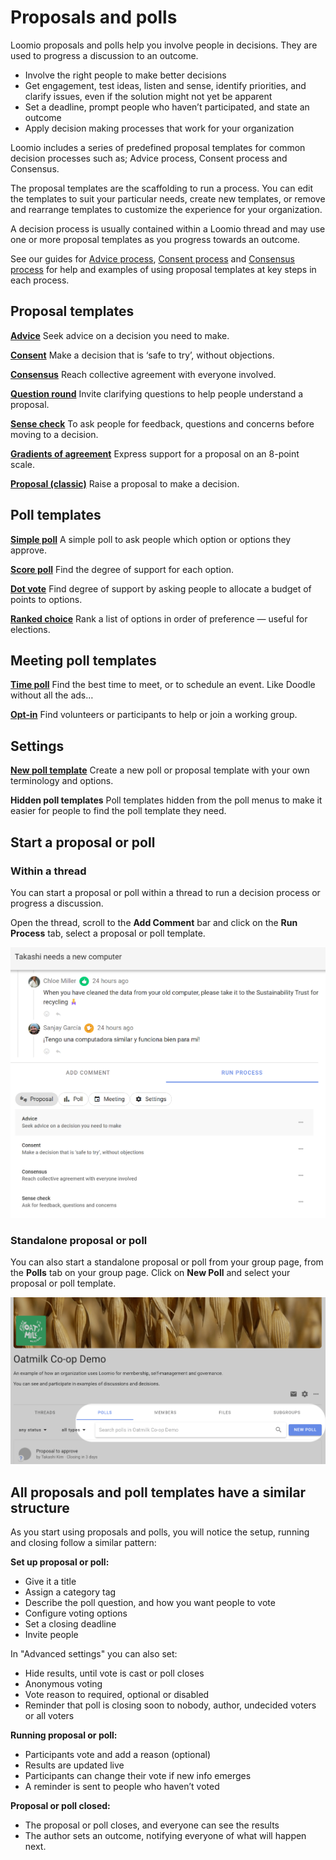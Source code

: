 # Proposals and polls

Loomio proposals and polls help you involve people in decisions.  They are used to progress a discussion to an outcome.

- Involve the right people to make better decisions 
- Get engagement, test ideas, listen and sense, identify priorities, and clarify issues, even if the solution might not yet be apparent 
- Set a deadline, prompt people who haven’t participated, and state an outcome
- Apply decision making processes that work for your organization

Loomio includes a series of predefined proposal templates for common decision processes such as; Advice process, Consent process and Consensus. 

The proposal templates are the scaffolding to run a process. You can edit the templates to suit your particular needs, create new templates, or remove and rearrange templates to customize the experience for your organization.

A decision process is usually contained within a Loomio thread and may use one or more proposal templates as you progress towards an outcome. 

See our guides for [Advice process](https://help.loomio.com/en/guides/advice_process/index.html), [Consent process](https://help.loomio.com/en/guides/consent_process/index.html) and [Consensus process](https://help.loomio.com/en/guides/consensus_process/index.html) for help and examples of using proposal templates at key steps in each process.

## Proposal templates

**[Advice](https://help.loomio.com/en/user_manual/polls/proposals/index.html#advice-proposal)** Seek advice on a decision you need to make.

**[Consent](https://help.loomio.com/en/user_manual/polls/proposals/index.html#consent-proposal)** Make a decision that is ‘safe to try’, without objections.

**[Consensus](https://help.loomio.com/en/user_manual/polls/proposals/index.html#consensus-proposal)** Reach collective agreement with everyone involved.

**[Question round](https://help.loomio.com/en/user_manual/polls/proposals/index.html#question-round)** Invite clarifying questions to help people understand a proposal.

**[Sense check](https://help.loomio.com/en/user_manual/polls/proposals/index.html#sense-check)** To ask people for feedback, questions and concerns before moving to a decision.

**[Gradients of agreement](https://help.loomio.com/en/user_manual/polls/proposals/index.html#gradients-of-agreement)** Express support for a proposal on an 8-point scale.

**[Proposal (classic)](https://help.loomio.com/en/user_manual/polls/proposals/index.html#proposal-classic)** Raise a proposal to make a decision.

## Poll templates

**[Simple poll](https://help.loomio.com/en/user_manual/polls/proposal_types/index.html#simple-poll)** A simple poll to ask people which option or options they approve.

**[Score poll](https://help.loomio.com/en/user_manual/polls/proposal_types/index.html#score-poll)** Find the degree of support for each option.

**[Dot vote](https://help.loomio.com/en/user_manual/polls/proposal_types/index.html#dot-vote)** Find degree of support by asking people to allocate a budget of points to options. 

**[Ranked choice](https://help.loomio.com/en/user_manual/polls/proposal_types/index.html#ranked-choice)** Rank a list of options in order of preference — useful for elections.

## Meeting poll templates

**[Time poll](https://help.loomio.com/en/user_manual/polls/meeting_polls/index.html#time-poll)** Find the best time to meet, or to schedule an event. Like Doodle without all the ads…  

**[Opt-in](https://help.loomio.com/en/user_manual/polls/meeting_polls/index.html#opt-in)** Find volunteers or participants to help or join a working group.

## Settings

**[New poll template](https://help.loomio.com/en/user_manual/polls/poll_templates/index.html)** Create a new poll or proposal template with your own terminology and options.

**Hidden poll templates** Poll templates hidden from the poll menus to make it easier for people to find the poll template they need.

## Start a proposal or poll

### Within a thread

You can start a proposal or poll within a thread to run a decision process or progress a discussion. 

Open the thread, scroll to the **Add Comment** bar and click on the **Run Process** tab, select a proposal or poll template.

![](process_run.png)

### Standalone proposal or poll

You can also start a standalone proposal or poll from your group page, from the **Polls** tab on your group page. Click on **New Poll** and select your proposal or poll template.

![](standalone_poll.png)

## All proposals and poll templates have a similar structure

As you start using proposals and polls, you will notice the setup, running and closing follow a similar pattern:

**Set up proposal or poll:**
- Give it a title
- Assign a category tag
- Describe the poll question, and how you want people to vote
- Configure voting options
- Set a closing deadline 
- Invite people

In "Advanced settings" you can also set:
- Hide results, until vote is cast or poll closes
- Anonymous voting
- Vote reason to required, optional or disabled
- Reminder that poll is closing soon to nobody, author, undecided voters or all voters

**Running proposal or poll:**
- Participants vote and add a reason (optional) 
- Results are updated live
- Participants can change their vote if new info emerges
- A reminder is sent to people who haven’t voted 

**Proposal or poll closed:**
- The proposal or poll closes, and everyone can see the results
- The author sets an outcome, notifying everyone of what will happen next.

